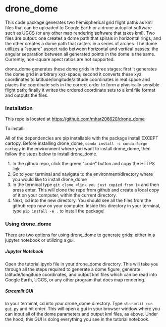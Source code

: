 # drone_dome

This code package generates two hemispherical grid flight paths as kml files that can be uploaded to Google Earth or a drone autopilot software such as UGCS (or any other map rendering software that takes kml). Two files are output: one creates a dome path that spirals in horizontal rings, and the other creates a dome path that rasters in a series of arches. The dome utilizes a "square" aspect ratio between horizontal and vertical passes: the angular separation between all generated points in the dome is the same. Currently, non-square apect ratios are not supported. 

drone_dome generates these dome grids in three stages: first it generates the dome grid in arbitrary xyz-space; second it converts these xyz coordinates to latitude/longitude/altitude coordinates in real space and places the coordinate sets in the correct order to form a physically sensible flight path; finally it writes the ordered coordinate sets to a kml file format and outputs the files. 



### Installation

This repo is located at https://github.com/mhar206620/drone_dome

To install:

All of the dependencies are pip installable with the package install EXCEPT cartopy. Before installing drone_dome, `conda install -c conda-forge cartopy` in the environment where you want to install drone_dome, then follow the steps below to install drone_dome.

1. In the github repo, click the green "code" button and copy the HTTPS link
2. Go to your terminal and navigate to the environment/directory where you would like to install drone_dome
3. In the terminal type `git clone <link you just copied from 1>` and then press enter. This will clone the repo from github and create a local copy of it on your computer, within the current directory. 
4. Next, cd into the new directory. You should see all the files from the github repo now on your computer. Inside this directory in your terminal, type `pip install -e .` to install the package!

### Using drone_dome
There are two options for using drone_dome to generate grids: either in a jupyter notebook or utilizing a gui.

##### Jupyter Notebook
Open the tutorial.ipynb file in your drone_dome directory. This will take you through all the steps required to generate a dome figure, generate latitude/longitude coordinates, and output kml files which can be read into Google Earth, UGCS, or any other program that does map rendering. 

##### Streamlit GUI
In your terminal, cd into your drone_dome directory. Type `streamlit run gui.py` and hit enter. This will open a gui in your browser window where you can input all of the dome parameters and output kml files, as above. Under the hood, this GUI is doing everything you see in the tutorial notebook.

